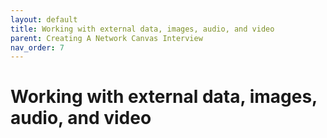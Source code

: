 ```yaml
---
layout: default
title: Working with external data, images, audio, and video
parent: Creating A Network Canvas Interview
nav_order: 7
---
```


# Working with external data, images, audio, and video
